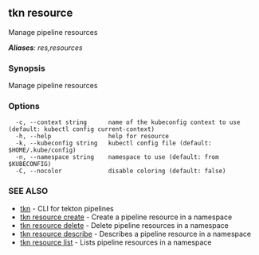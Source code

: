## tkn resource

Manage pipeline resources

***Aliases**: res,resources*

### Synopsis

Manage pipeline resources

### Options

```
  -c, --context string      name of the kubeconfig context to use (default: kubectl config current-context)
  -h, --help                help for resource
  -k, --kubeconfig string   kubectl config file (default: $HOME/.kube/config)
  -n, --namespace string    namespace to use (default: from $KUBECONFIG)
  -C, --nocolor             disable coloring (default: false)
```

### SEE ALSO

* [tkn](tkn.md)	 - CLI for tekton pipelines
* [tkn resource create](tkn_resource_create.md)	 - Create a pipeline resource in a namespace
* [tkn resource delete](tkn_resource_delete.md)	 - Delete pipeline resources in a namespace
* [tkn resource describe](tkn_resource_describe.md)	 - Describes a pipeline resource in a namespace
* [tkn resource list](tkn_resource_list.md)	 - Lists pipeline resources in a namespace

